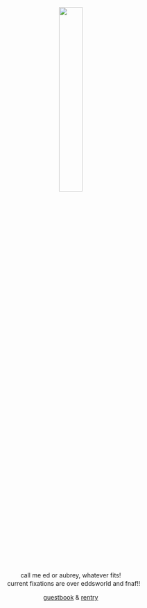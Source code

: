 
　<p align="center" width="100%">
    <img width="33%" src="https://media.discordapp.net/attachments/795171137151434784/1236444709615046776/Untitled1411_20240504182945.png?ex=6638085e&is=6636b6de&hm=22b63f05ec402fee77ce8d73da7bc87f2bbbd84de14aa80304676498b564803a&=&format=webp&quality=lossless&width=634&height=700"> 
</p>


<div align="center">
<div align="center">
 call me ed or aubrey, whatever fits!  </div>
　current fixations are over eddsworld and fnaf!!
    
 
[guestbook](https://faubreze.123guestbook.com/) & [rentry](https://rentry.co/nansee)
 
  　　　　　　　　  　　　　　　　　
 
 　　　　　　　　  　　　　　　　　  　　　　　 

